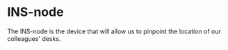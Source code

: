 # INS-node
The INS-node is the device that will allow us to pinpoint the location of our colleagues' desks.
